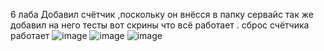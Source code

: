 6 лаба Добавил счётчик ,поскольку он внёсся в папку сервайс так же добавил на него тесты
вот скрины что всё работает . сброс счётчика работает
![image](https://github.com/user-attachments/assets/960cf0f4-b7cc-4b59-bc4c-21c5c5063efa)
![image](https://github.com/user-attachments/assets/c8d052da-b28e-4f86-8277-01188b4bb835)
![image](https://github.com/user-attachments/assets/0cf23a92-5dcc-411b-9196-c1a917bdd3ea)


